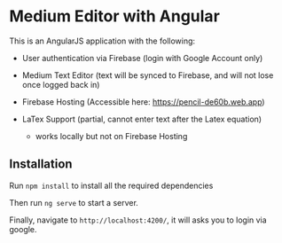# Medium Editor with Angular

This is an AngularJS application with the following:

- User authentication via Firebase (login with Google Account only)

- Medium Text Editor (text will be synced to Firebase, and will not lose once logged back in)

- Firebase Hosting (Accessible here: https://pencil-de60b.web.app)

- LaTex Support (partial, cannot enter text after the Latex equation)

  - works locally but not on Firebase Hosting

## Installation

Run `npm install` to install all the required dependencies

Then run `ng serve` to start a server.

Finally, navigate to `http://localhost:4200/`, it will asks you to login via google.


